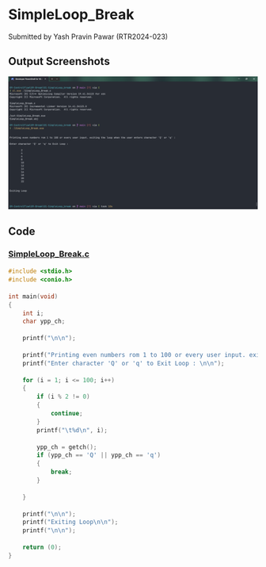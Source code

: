 # SimpleLoop_Break

Submitted by Yash Pravin Pawar (RTR2024-023)

## Output Screenshots
![output.png](./02-Screenshots/output.png)

## Code
### [SimpleLoop_Break.c](./01-Code/SimpleLoop_Break.c)
```c
#include <stdio.h>
#include <conio.h>

int main(void)
{
    int i;
    char ypp_ch;

    printf("\n\n");

    printf("Printing even numbers rom 1 to 100 or every user input. exiting the loop when the user enters character 'Q' or 'q' : \n\n");
    printf("Enter character 'Q' or 'q' to Exit Loop : \n\n");

    for (i = 1; i <= 100; i++)
    {
        if (i % 2 != 0)
        {
            continue;
        }
        printf("\t%d\n", i);

        ypp_ch = getch();
        if (ypp_ch == 'Q' || ypp_ch == 'q')
        {
            break;
        }
        
    }

    printf("\n\n");
    printf("Exiting Loop\n\n");
    printf("\n\n");

    return (0);
}

```
